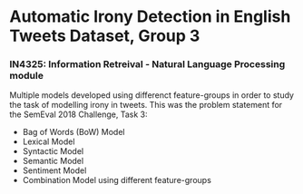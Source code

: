 # Automatic Irony Detection in English Tweets Dataset, Group 3

### **IN4325**: Information Retreival - Natural Language Processing module

Multiple models developed using differenct feature-groups in order to study the task of modelling irony in tweets. This was the problem statement for the SemEval 2018 Challenge, Task 3:

- Bag of Words (BoW) Model
- Lexical Model
- Syntactic Model
- Semantic Model
- Sentiment Model
- Combination Model using different feature-groups